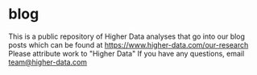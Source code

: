 # blog

This is a public repository of Higher Data analyses that go into our blog posts which can be found at https://www.higher-data.com/our-research
Please attribute work to "Higher Data"
If you have any questions, email team@higher-data.com
